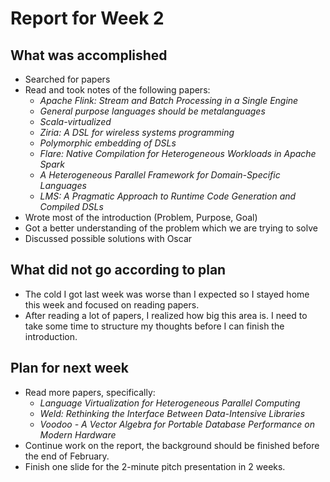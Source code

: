 # Report for Week 2


## What was accomplished

* Searched for papers
* Read and took notes of the following papers:
  * *Apache Flink: Stream and Batch Processing in a Single Engine*
  * *General purpose languages should be metalanguages*
  * *Scala-virtualized*
  * *Ziria: A DSL for wireless systems programming*
  * *Polymorphic embedding of DSLs*
  * *Flare: Native Compilation for Heterogeneous Workloads in Apache Spark*
  * *A Heterogeneous Parallel Framework for Domain-Specific Languages*
  * *LMS: A Pragmatic Approach to Runtime Code Generation and Compiled DSLs*
* Wrote most of the introduction (Problem, Purpose, Goal)
* Got a better understanding of the problem which we are trying to solve
* Discussed possible solutions with Oscar

## What did not go according to plan

* The cold I got last week was worse than I expected so I stayed home this week and focused on reading papers.
* After reading a lot of papers, I realized how big this area is. I need to take some time to structure my thoughts before I can finish the introduction.

## Plan for next week

* Read more papers, specifically:
  * *Language Virtualization for Heterogeneous Parallel Computing*
  * *Weld: Rethinking the Interface Between Data-Intensive Libraries*
  * *Voodoo - A Vector Algebra for Portable Database Performance on Modern Hardware*
* Continue work on the report, the background should be finished before the end of February.
* Finish one slide for the 2-minute pitch presentation in 2 weeks.
